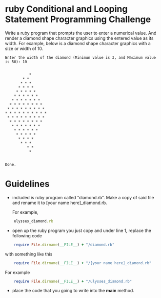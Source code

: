 ruby Conditional and Looping Statement Programming Challenge
============================================================

Write a ruby program that prompts the user to enter a numerical value. And render a diamond shape 
character graphics using the entered value as its width. For example, below is a diamond shape
character graphics with a size or width of 10.

```
Enter the width of the diamond (Minimun value is 3, and Maximum value is 50): 10


	       *
        * *
       * * *
      * * * *
     * * * * *
    * * * * * *
   * * * * * * *
  * * * * * * * *
 * * * * * * * * *
* * * * * * * * * *
 * * * * * * * * *
  * * * * * * * *
   * * * * * * *
    * * * * * *
     * * * * *
      * * * *
       * * *
  		  * *	
  		   *


Done.
```

Guidelines
==========

* included is ruby program called "diamond.rb". Make a copy of said file and rename it to [your name here]_diamond.rb.

  For example,
```ruby
  	ulysses_diamond.rb

```

* open up the ruby program you just copy and under line 1, replace the following code

```ruby
	require File.dirname(__FILE__) + "/diamond.rb"
```
  
  with something like this
  
```ruby 
  	require File.dirname(__FILE__) + "/[your name here]_diamond.rb"	
```
  	
  For example
  
```ruby  
  	require File.dirname(__FILE__) + "/ulysses_diamond.rb"		
```  	
 
 * place the code that you going to write into the **main** method. 
 
  	

	

















